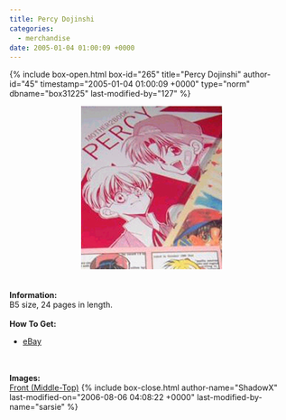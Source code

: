 ```yaml
---
title: Percy Dojinshi
categories:
  - merchandise
date: 2005-01-04 01:00:09 +0000
---
```

{% include box-open.html box-id="265" title="Percy Dojinshi" author-id="45" timestamp="2005-01-04 01:00:09 +0000" type="norm" dbname="box31225" last-modified-by="127" %}
	<center>
	<img src="/merchandise/images/percy_title.jpg" border="0" alt="Percy Dojinshi" />
	</center>
	<br /><br />
	<b>Information:</b>
	<br />
	B5 size, 24 pages in length.
	<br /><br />
	<b>How To Get:</b>
	<br />
	<ul>
	<li><a href="http://www.ebay.com">eBay</a></li>
	</ul>
	<br /><br />
	<b>Images:</b>
	<br />
	<a href="/merchandise/images/triplehpc.jpg">Front (Middle-Top)</a>
{% include box-close.html author-name="ShadowX" last-modified-on="2006-08-06 04:08:22 +0000" last-modified-by-name="sarsie" %}
